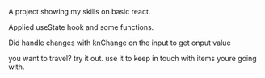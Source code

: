 A project showing my skills on basic react.

Applied useState hook and some functions.

Did handle changes with knChange on the input to get onput value 

you want to travel? try it out. use it to keep in touch with items youre going with.
